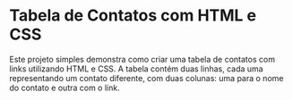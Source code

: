 # Tabela de Contatos com HTML e CSS
Este projeto simples demonstra como criar uma tabela de contatos com links utilizando HTML e CSS. A tabela contém duas linhas, cada uma representando um contato diferente, com duas colunas: uma para o nome do contato e outra com o link.
